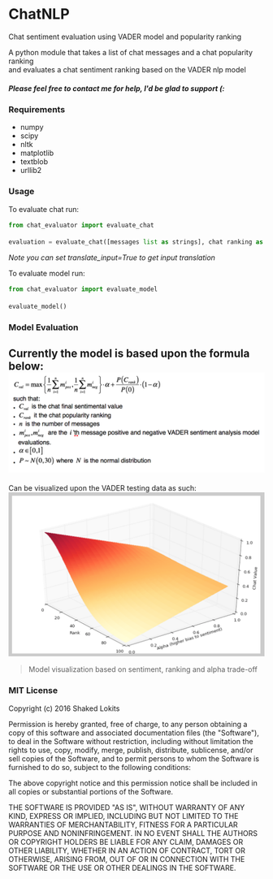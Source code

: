 # ChatNLP
Chat sentiment evaluation using VADER model and popularity ranking

A python module that takes a list of chat messages and a chat popularity ranking  
and evaluates a chat sentiment ranking based on the VADER nlp model

##### Please feel free to contact me for help, I'd be glad to support (:

### Requirements
* numpy
* scipy
* nltk
* matplotlib
* textblob
* urllib2

### Usage
To evaluate chat run:
```python
from chat_evaluator import evaluate_chat

evaluation = evaluate_chat([messages list as strings], chat ranking as natural number)
```
>
*Note you can set translate_input=True to get input translation*

To evaluate model run:
```python
from chat_evaluator import evaluate_model

evaluate_model()
```

### Model Evaluation
Currently the model is based upon the formula below:  
![Model Formula](https://raw.githubusercontent.com/shakedlokits/ChatNLP/master/equation.png)
-----------------------------------
Can be visualized upon the VADER testing data as such:  
![Model Visualization](https://raw.githubusercontent.com/shakedlokits/ChatNLP/master/model_evaluation.png)
> Model visualization based on sentiment, ranking and alpha trade-off

### MIT License

Copyright (c) 2016 Shaked Lokits

Permission is hereby granted, free of charge, to any person obtaining a copy
of this software and associated documentation files (the "Software"), to deal
in the Software without restriction, including without limitation the rights
to use, copy, modify, merge, publish, distribute, sublicense, and/or sell
copies of the Software, and to permit persons to whom the Software is
furnished to do so, subject to the following conditions:

The above copyright notice and this permission notice shall be included in all
copies or substantial portions of the Software.

THE SOFTWARE IS PROVIDED "AS IS", WITHOUT WARRANTY OF ANY KIND, EXPRESS OR
IMPLIED, INCLUDING BUT NOT LIMITED TO THE WARRANTIES OF MERCHANTABILITY,
FITNESS FOR A PARTICULAR PURPOSE AND NONINFRINGEMENT. IN NO EVENT SHALL THE
AUTHORS OR COPYRIGHT HOLDERS BE LIABLE FOR ANY CLAIM, DAMAGES OR OTHER
LIABILITY, WHETHER IN AN ACTION OF CONTRACT, TORT OR OTHERWISE, ARISING FROM,
OUT OF OR IN CONNECTION WITH THE SOFTWARE OR THE USE OR OTHER DEALINGS IN THE
SOFTWARE.
